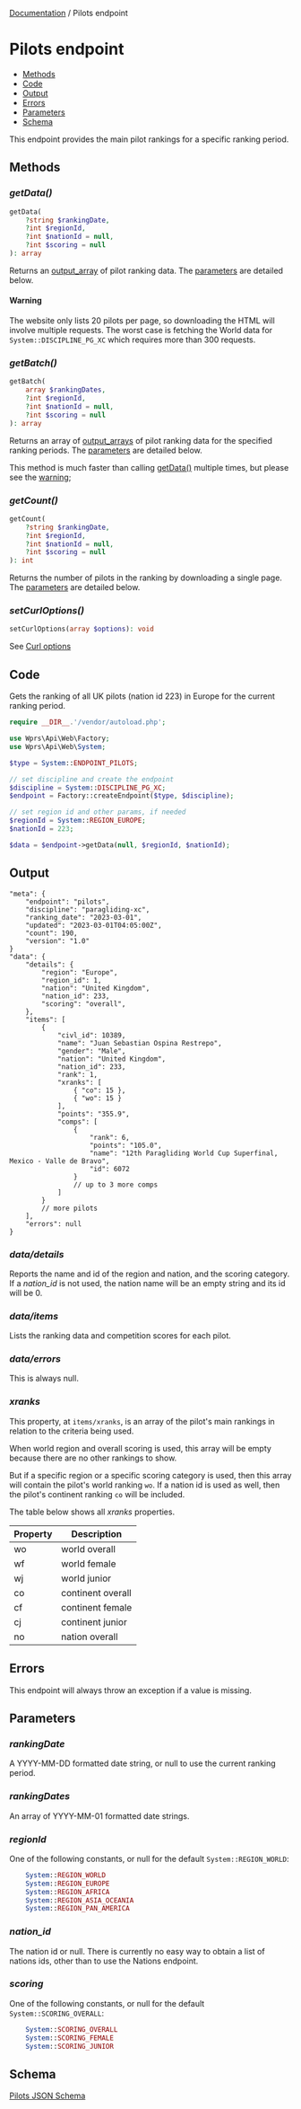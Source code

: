 [Documentation][docs] / Pilots endpoint

# Pilots endpoint

* [Methods](#methods)
* [Code](#code)
* [Output](#output)
* [Errors](#errors)
* [Parameters](#parameters)
* [Schema](#schema)

This endpoint provides the main pilot rankings for a specific ranking period.

## Methods

### _getData()_

```php
getData(
    ?string $rankingDate,
    ?int $regionId,
    ?int $nationId = null,
    ?int $scoring = null
): array
```

Returns an [output_array][output] of pilot ranking data. The [parameters](#parameters) are detailed
below.

#### Warning
The website only lists 20 pilots per page, so downloading the HTML will involve multiple requests.
The worst case is fetching the World data for `System::DISCIPLINE_PG_XC` which requires more than
300 requests.

### _getBatch()_

```php
getBatch(
    array $rankingDates,
    ?int $regionId,
    ?int $nationId = null,
    ?int $scoring = null
): array
```

Returns an array of [output_arrays][output] of pilot ranking data for the specified ranking periods.
The [parameters](#parameters) are detailed below.

This method is much faster than calling [getData()](#getdata) multiple times, but please see the
[warning](#warning);

### _getCount()_

```php
getCount(
    ?string $rankingDate,
    ?int $regionId,
    ?int $nationId = null,
    ?int $scoring = null
): int
```

Returns the number of pilots in the ranking by downloading a single page. The
[parameters](#parameters) are detailed below.

### _setCurlOptions()_

```php
setCurlOptions(array $options): void
```

See [Curl options][options]

## Code

Gets the ranking of all UK pilots (nation id 223) in Europe for the current ranking period.

 ```php
require __DIR__.'/vendor/autoload.php';

use Wprs\Api\Web\Factory;
use Wprs\Api\Web\System;

$type = System::ENDPOINT_PILOTS;

// set discipline and create the endpoint
$discipline = System::DISCIPLINE_PG_XC;
$endpoint = Factory::createEndpoint($type, $discipline);

// set region id and other params, if needed
$regionId = System::REGION_EUROPE;
$nationId = 223;

$data = $endpoint->getData(null, $regionId, $nationId);
```

## Output

```jsonc
"meta": {
    "endpoint": "pilots",
    "discipline": "paragliding-xc",
    "ranking_date": "2023-03-01",
    "updated": "2023-03-01T04:05:00Z",
    "count": 190,
    "version": "1.0"
}
"data": {
    "details": {
        "region": "Europe",
        "region_id": 1,
        "nation": "United Kingdom",
        "nation_id": 233,
        "scoring": "overall",
    },
    "items": [
        {
            "civl_id": 10389,
            "name": "Juan Sebastian Ospina Restrepo",
            "gender": "Male",
            "nation": "United Kingdom",
            "nation_id": 233,
            "rank": 1,
            "xranks": [
                { "co": 15 },
                { "wo": 15 }
            ],
            "points": "355.9",
            "comps": [
                {
                    "rank": 6,
                    "points": "105.0",
                    "name": "12th Paragliding World Cup Superfinal, Mexico - Valle de Bravo",
                    "id": 6072
                }
                // up to 3 more comps
            ]
        }
        // more pilots
    ],
    "errors": null
}
```

### _data/details_
Reports the name and id of the region and nation, and the scoring category. If a _nation_id_ is not
used, the nation name will be an empty string and its id will be 0.

### _data/items_
Lists the ranking data and competition scores for each pilot.

### _data/errors_
This is always null.

### _xranks_
This property, at `items/xranks`, is an array of the pilot's main rankings in relation to the
criteria being used.

When world region and overall scoring is used, this array will be empty because there are no other
rankings to show.

But if a specific region or a specific scoring category is used, then this array will contain the
pilot's world ranking `wo`. If a nation id is used as well, then the pilot's continent ranking `co`
will be included.

The table below shows all _xranks_ properties.

| Property | Description       |
|----------|-------------------|
| wo       | world overall     |
| wf       | world female      |
| wj       | world junior      |
| co       | continent overall |
| cf       | continent female  |
| cj       | continent junior  |
| no       | nation overall    |

## Errors
This endpoint will always throw an exception if a value is missing.

## Parameters

### _rankingDate_
A YYYY-MM-DD formatted date string, or null to use the current ranking period.

### _rankingDates_
An array of YYYY-MM-01 formatted date strings.

### _regionId_
One of the following constants, or null for the default `System::REGION_WORLD`:

```php
    System::REGION_WORLD
    System::REGION_EUROPE
    System::REGION_AFRICA
    System::REGION_ASIA_OCEANIA
    System::REGION_PAN_AMERICA
```

### _nation_id_
The nation id or null. There is currently no easy way to obtain a list of nations ids, other than to
use the Nations endpoint.

### _scoring_
One of the following constants, or null for the default `System::SCORING_OVERALL`:

```php
    System::SCORING_OVERALL
    System::SCORING_FEMALE
    System::SCORING_JUNIOR
```

## Schema

[Pilots JSON Schema](../res/pilots-schema.json)

[docs]: 00-intro.md
[options]: 00-intro.md#curl-options
[output]: output.md#output-data

